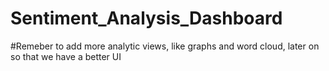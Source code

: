 # Sentiment_Analysis_Dashboard
#Remeber to add more analytic views, like graphs and word cloud, later on so that we have a better UI
